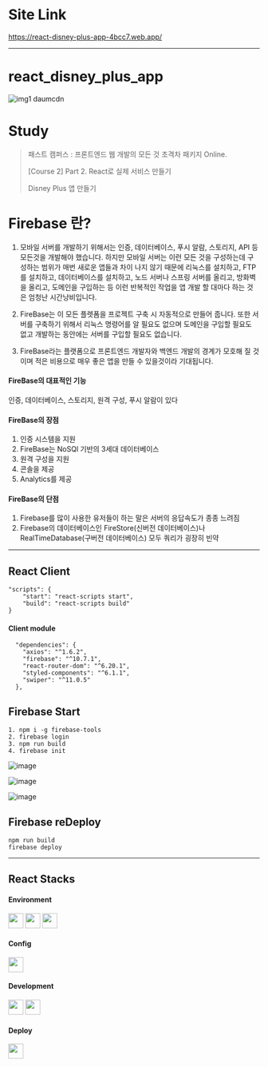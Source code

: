 
# Site Link
https://react-disney-plus-app-4bcc7.web.app/

------------
# react_disney_plus_app

![img1 daumcdn](https://github.com/mihye0924/react_context_app/assets/71968785/2570e3a5-ee43-42fb-86b8-da357be02d14) 


# Study
> 패스트 캠퍼스 : 프론트엔드 웹 개발의 모든 것 초격차 패키지 Online.
>
> [Course 2] Part 2. React로 실제 서비스 만들기
> 
> Disney Plus 앱 만들기

# Firebase 란? 

1. 모바일 서버를 개발하기 위해서는 인증, 데이터베이스, 푸시 알람, 스토리지, API 등 모든것을 개발해야 했습니다. 하지만 모바일 서버는 이런 모든 것을 구성하는데 구성하는 범위가 매번 새로운 앱들과 차이 나지 않기 때문에 리눅스를 설치하고, FTP를 설치하고, 데이터베이스를 설치하고, 노드 서버나 스프링 서버를 올리고, 방화벽을 올리고, 도메인을 구입하는 등 이런 반복적인 작업을 앱 개발 할 대마다 하는 것은 엄청난 시간낭비입니다.

2. FireBase는 이 모든 플렛폼을 프로젝트 구축 시 자동적으로 만들어 줍니다. 또한 서버를 구축하기 위해서 리눅스 명령어를 알 필요도 없으며 도메인을 구입할 필요도 없고 개발하는 동안에는 서버를 구입할 필요도 없습니다. 

3. FireBase라는 플랫폼으로 프론트엔드 개발자와 백엔드 개발의 경계가 모호해 질 것이며 적은 비용으로 매우 좋은 앱을 만들 수 있을것이라 기대됩니다.


#### FireBase의 대표적인 기능
인증, 데이터베이스, 스토리지, 원격 구성, 푸시 알람이 있다


#### FireBase의 장점
1) 인증 시스템을 지원
2) FireBase는 NoSQl 기반의 3세대 데이터베이스
3) 원격 구성을 지원
4) 콘솔을 제공
5) Analytics를 제공


#### FireBase의 단점
1) Firebase를 많이 사용한 유저들이 하는 말은 서버의 응답속도가 종종 느려짐
2) Firebase의 데이터베이스인 FireStore(신버전 데이터베이스)나 RealTimeDatabase(구버전 데이터베이스) 모두 쿼리가 굉장히 빈약


------------

## React Client
```
"scripts": {
    "start": "react-scripts start",
    "build": "react-scripts build"
}
````

#### Client module
```
  "dependencies": { 
    "axios": "^1.6.2",
    "firebase": "^10.7.1",  
    "react-router-dom": "^6.20.1",  
    "styled-components": "^6.1.1",
    "swiper": "^11.0.5"
  },
```

## Firebase Start
```
1. npm i -g firebase-tools
2. firebase login 
3. npm run build  
4. firebase init
```

![image](https://github.com/mihye0924/react_disney_plus_app/assets/71968785/d75fb255-1d67-426f-ab31-e5137e87d605)

![image](https://github.com/mihye0924/react_disney_plus_app/assets/71968785/7eb9fdc8-e445-44b6-accc-abe0ab3d6b21)

![image](https://github.com/mihye0924/react_disney_plus_app/assets/71968785/b5da970b-b412-48bc-94e2-fa32b90982cf)

## Firebase reDeploy
```
npm run build
firebase deploy
```

------------
 
## React Stacks

#### Environment    
<img src="https://github.com/mihye0924/react_context_app/assets/71968785/6e825b86-c259-48c2-a272-4286e74d9798" width="30">
<img src="https://github.com/mihye0924/react_context_app/assets/71968785/557f00bf-2f5f-4bc9-9d63-10565250d6f9" width="30">
<img src="https://github.com/mihye0924/react_context_app/assets/71968785/64f67e8b-759f-4063-a3bc-29dc3918e44b" width="30"> 

#### Config
<img src="https://github.com/mihye0924/react_context_app/assets/71968785/64725c2b-af8d-4891-9ef1-f1068d1fd019" width="30">

#### Development
<img src="https://github.com/mihye0924/react_context_app/assets/71968785/d9784930-b259-4f5f-a941-568068f1d73d" width="30"> 
<img src="https://github.com/mihye0924/react_context_app/assets/71968785/4e1c1159-2dc7-421f-b247-f2d23a86c52f" width="30">

#### Deploy
<img src="https://github.com/mihye0924/react_disney_plus_app/assets/71968785/84f91610-17df-4716-97b7-75135d2f8d10" width="30">


